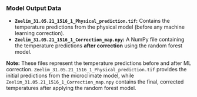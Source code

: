 ### Model Output Data

* **`Zeelim_31.05.21_1516_1_Physical_prediction.tif`:**
  Contains the temperature predictions from the physical model (before any machine learning correction).
* **`Zeelim_31.05.21_1516_1_Correction_map.npy`:**
  A NumPy file containing the temperature predictions **after correction** using the random forest model.

**Note:**
These files represent the temperature predictions before and after ML correction. `Zeelim_31.05.21_1516_1_Physical_prediction.tif` provides the initial predictions from the microclimate model, while `Zeelim_31.05.21_1516_1_Correction_map.npy` contains the final, corrected temperatures after applying the random forest model.
